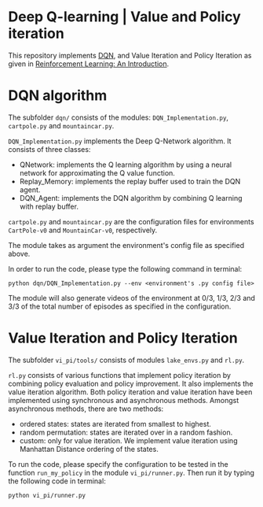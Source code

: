 # Deep Q-learning | Value and Policy iteration

This repository implements [DQN](https://www.cs.toronto.edu/~vmnih/docs/dqn.pdf), and Value Iteration and Policy Iteration as given in [Reinforcement Learning: An Introduction](http://incompleteideas.net/book/bookdraft2017nov5.pdf).

# DQN algorithm
The subfolder `dqn/` consists of the modules: `DQN_Implementation.py`, `cartpole.py` and `mountaincar.py`.

`DQN_Implementation.py` implements the Deep Q-Network algorithm. It consists of three classes:

- QNetwork: implements the Q learning algorithm by using a neural network for
approximating the Q value function.
- Replay_Memory: implements the replay buffer used to train the DQN agent.
- DQN_Agent: implements the DQN algorithm by combining Q learning with replay buffer.

`cartpole.py` and `mountaincar.py` are the configuration files for environments `CartPole-v0` and `MountainCar-v0`, respectively.

The module takes as argument the environment's config file as specified above.

In order to run the code, please type the following command in terminal:
```
python dqn/DQN_Implementation.py --env <environment's .py config file>
```

The module will also generate videos of the environment at 0/3, 1/3, 2/3 and 3/3 of the total number of episodes as specified in the configuration.

# Value Iteration and Policy Iteration

The subfolder `vi_pi/tools/` consists of modules `lake_envs.py` and `rl.py`.

`rl.py` consists of various functions that implement policy iteration by combining policy evaluation and policy improvement. It also implements the value iteration algorithm. Both policy iteration and value iteration have been implemented using synchronous and asynchronous methods. Amongst asynchronous methods, there are two methods: 
- ordered states: states are iterated from smallest to highest.
- random permutation: states are iterated over in a random fashion.
- custom: only for value iteration. We implement value iteration using Manhattan Distance ordering of the states.

To run the code, please specify the configuration to be tested in the function `run_my_policy` in the module `vi_pi/runner.py`. Then run it by typing the following code in terminal:

```
python vi_pi/runner.py
```
